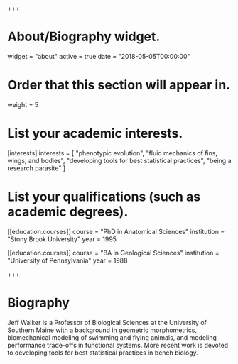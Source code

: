 +++
# About/Biography widget.
widget = "about"
active = true
date = "2018-05-05T00:00:00"

# Order that this section will appear in.
weight = 5

# List your academic interests.
[interests]
  interests = [
    "phenotypic evolution",
    "fluid mechanics of fins, wings, and bodies",
    "developing tools for best statistical practices",
    "being a research parasite"
  ]

# List your qualifications (such as academic degrees).
[[education.courses]]
  course = "PhD in Anatomical Sciences"
  institution = "Stony Brook University"
  year = 1995

[[education.courses]]
  course = "BA in Geological Sciences"
  institution = "University of Pennsylvania"
  year = 1988
 
+++

# Biography

Jeff Walker is a Professor of Biological Sciences at the University of Southern Maine with a background in geometric morphometrics, biomechanical modeling of swimming and flying animals, and modeling performance trade-offs in functional systems. More recent work is devoted to developing tools for best statistical practices in bench biology.